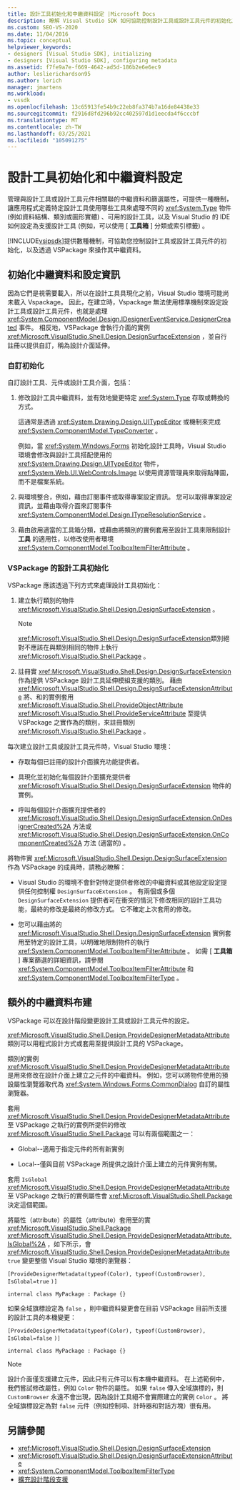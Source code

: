 ```yaml
---
title: 設計工具初始化和中繼資料設定 |Microsoft Docs
description: 瞭解 Visual Studio SDK 如何協助控制設計工具或設計工具元件的初始化及其中繼資料（VSPackage）。
ms.custom: SEO-VS-2020
ms.date: 11/04/2016
ms.topic: conceptual
helpviewer_keywords:
- designers [Visual Studio SDK], initializing
- designers [Visual Studio SDK], configuring metadata
ms.assetid: f7fe9a7e-f669-4642-ad5d-186b2e6e6ec9
author: leslierichardson95
ms.author: lerich
manager: jmartens
ms.workload:
- vssdk
ms.openlocfilehash: 13c65913fe54b9c22eb8fa374b7a16de84438e33
ms.sourcegitcommit: f2916d8fd296b92cc402597d1d1eecda4f6cccbf
ms.translationtype: MT
ms.contentlocale: zh-TW
ms.lasthandoff: 03/25/2021
ms.locfileid: "105091275"
---
```

# <a name="designer-initialization-and-metadata-configuration"></a>設計工具初始化和中繼資料設定

管理與設計工具或設計工具元件相關聯的中繼資料和篩選屬性，可提供一種機制，讓應用程式定義特定設計工具使用哪些工具來處理不同的 <xref:System.Type> 物件 (例如資料結構、類別或圖形實體) 、可用的設計工具，以及 Visual Studio 的 IDE 如何設定為支援設計工具 (例如，可以使用 [ **工具箱** ] 分類或索引標籤) 。

[!INCLUDE[vsipsdk](../extensibility/includes/vsipsdk_md.md)]提供數種機制，可協助您控制設計工具或設計工具元件的初始化，以及透過 VSPackage 來操作其中繼資料。

## <a name="initialize-metadata-and-configuration-information"></a>初始化中繼資料和設定資訊
 因為它們是視需要載入，所以在設計工具具現化之前，Visual Studio 環境可能尚未載入 Vspackage。 因此，在建立時，Vspackage 無法使用標準機制來設定設計工具或設計工具元件，也就是處理 <xref:System.ComponentModel.Design.IDesignerEventService.DesignerCreated> 事件。 相反地，VSPackage 會執行介面的實例 <xref:Microsoft.VisualStudio.Shell.Design.DesignSurfaceExtension> ，並自行註冊以提供自訂，稱為設計介面延伸。

### <a name="customize-initialization"></a>自訂初始化

自訂設計工具、元件或設計工具介面，包括：

1. 修改設計工具中繼資料，並有效地變更特定 <xref:System.Type> 存取或轉換的方式。

    這通常是透過 <xref:System.Drawing.Design.UITypeEditor> 或機制來完成 <xref:System.ComponentModel.TypeConverter> 。

    例如，當 <xref:System.Windows.Forms> 初始化設計工具時，Visual Studio 環境會修改與設計工具搭配使用的 <xref:System.Drawing.Design.UITypeEditor> 物件， <xref:System.Web.UI.WebControls.Image> 以使用資源管理員來取得點陣圖，而不是檔案系統。

2. 與環境整合，例如，藉由訂閱事件或取得專案設定資訊。 您可以取得專案設定資訊，並藉由取得介面來訂閱事件 <xref:System.ComponentModel.Design.ITypeResolutionService> 。

3. 藉由啟用適當的工具箱分類，或藉由將類別的實例套用至設計工具來限制設計 **工具** 的適用性，以修改使用者環境 <xref:System.ComponentModel.ToolboxItemFilterAttribute> 。

### <a name="designer-initialization-by-a-vspackage"></a>VSPackage 的設計工具初始化

VSPackage 應該透過下列方式來處理設計工具初始化：

1. 建立執行類別的物件 <xref:Microsoft.VisualStudio.Shell.Design.DesignSurfaceExtension> 。

   > [!NOTE]
   > <xref:Microsoft.VisualStudio.Shell.Design.DesignSurfaceExtension>類別絕對不應該在與類別相同的物件上執行 <xref:Microsoft.VisualStudio.Shell.Package> 。

2. 註冊實 <xref:Microsoft.VisualStudio.Shell.Design.DesignSurfaceExtension> 作為提供 VSPackage 設計工具延伸模組支援的類別。 藉由  <xref:Microsoft.VisualStudio.Shell.Design.DesignSurfaceExtensionAttribute> 將、和的實例套用 <xref:Microsoft.VisualStudio.Shell.ProvideObjectAttribute> <xref:Microsoft.VisualStudio.Shell.ProvideServiceAttribute> 至提供 VSPackage 之實作為的類別，來註冊類別 <xref:Microsoft.VisualStudio.Shell.Package> 。

每次建立設計工具或設計工具元件時，Visual Studio 環境：

- 存取每個已註冊的設計介面擴充功能提供者。

- 具現化並初始化每個設計介面擴充提供者 <xref:Microsoft.VisualStudio.Shell.Design.DesignSurfaceExtension> 物件的實例。

- 呼叫每個設計介面擴充提供者的 <xref:Microsoft.VisualStudio.Shell.Design.DesignSurfaceExtension.OnDesignerCreated%2A> 方法或 <xref:Microsoft.VisualStudio.Shell.Design.DesignSurfaceExtension.OnComponentCreated%2A> 方法 (適當的) 。

將物件實 <xref:Microsoft.VisualStudio.Shell.Design.DesignSurfaceExtension> 作為 VSPackage 的成員時，請務必瞭解：

- Visual Studio 的環境不會針對特定提供者修改的中繼資料或其他設定設定提供任何控制權 `DesignSurfaceExtension` 。 有兩個或多個 `DesignSurfaceExtension` 提供者可在衝突的情況下修改相同的設計工具功能，最終的修改是最終的修改方式。 它不確定上次套用的修改。

- 您可以藉由將的 <xref:Microsoft.VisualStudio.Shell.Design.DesignSurfaceExtension> 實例套用至特定的設計工具，以明確地限制物件的執行 <xref:System.ComponentModel.ToolboxItemFilterAttribute> 。 如需 [ **工具箱** ] 專案篩選的詳細資訊，請參閱 <xref:System.ComponentModel.ToolboxItemFilterAttribute> 和 <xref:System.ComponentModel.ToolboxItemFilterType> 。

## <a name="additional-metadata-provisioning"></a>額外的中繼資料布建

VSPackage 可以在設計階段變更設計工具或設計工具元件的設定。

<xref:Microsoft.VisualStudio.Shell.Design.ProvideDesignerMetadataAttribute>類別可以用程式設計方式或套用至提供設計工具的 VSPackage。

類別的實例 <xref:Microsoft.VisualStudio.Shell.Design.ProvideDesignerMetadataAttribute> 是用來修改在設計介面上建立之元件的中繼資料。 例如，您可以將物件使用的預設屬性瀏覽器取代為 <xref:System.Windows.Forms.CommonDialog> 自訂的屬性瀏覽器。

套用 <xref:Microsoft.VisualStudio.Shell.Design.ProvideDesignerMetadataAttribute> 至 VSPackage 之執行的實例所提供的修改 <xref:Microsoft.VisualStudio.Shell.Package> 可以有兩個範圍之一：

- Global--適用于指定元件的所有新實例

- Local--僅與目前 VSPackage 所提供之設計介面上建立的元件實例有關。

套用 `IsGlobal` <xref:Microsoft.VisualStudio.Shell.Design.ProvideDesignerMetadataAttribute> 至 VSPackage 之執行的實例屬性會 <xref:Microsoft.VisualStudio.Shell.Package> 決定這個範圍。

將屬性（attribute）的屬性（attribute）套用至的實 <xref:Microsoft.VisualStudio.Shell.Package> <xref:Microsoft.VisualStudio.Shell.Design.ProvideDesignerMetadataAttribute.IsGlobal%2A> ，如下所示，會 <xref:Microsoft.VisualStudio.Shell.Design.ProvideDesignerMetadataAttribute> `true` 變更整個 Visual Studio 環境的瀏覽器：

`[ProvideDesignerMetadata(typeof(Color), typeof(CustomBrowser),`   `IsGlobal=true`  `)]`

`internal class MyPackage : Package {}`

如果全域旗標設定為 `false` ，則中繼資料變更會在目前 VSPackage 目前所支援的設計工具的本機變更：

`[ProvideDesignerMetadata(typeof(Color), typeof(CustomBrowser),`   `IsGlobal=false`  `)]`

`internal class MyPackage : Package {}`

> [!NOTE]
> 設計介面僅支援建立元件，因此只有元件可以有本機中繼資料。 在上述範例中，我們嘗試修改屬性，例如 `Color` 物件的屬性。 如果 `false` 傳入全域旗標的，則 `CustomBrowser` 永遠不會出現，因為設計工具絕不會實際建立的實例 `Color` 。 將全域旗標設定為對 `false` 元件（例如控制項、計時器和對話方塊）很有用。

## <a name="see-also"></a>另請參閱

- <xref:Microsoft.VisualStudio.Shell.Design.DesignSurfaceExtension>
- <xref:Microsoft.VisualStudio.Shell.Design.DesignSurfaceExtensionAttribute>
- <xref:System.ComponentModel.ToolboxItemFilterType>
- [擴充設計階段支援](/previous-versions/37899azc(v=vs.140))